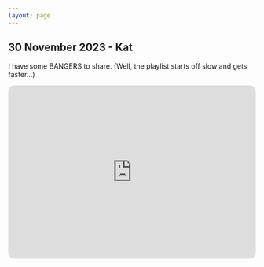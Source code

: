 ```yaml
---
layout: page
---
```


## 30 November 2023 - Kat
I have some BANGERS to share. (Well, the playlist starts off slow and gets faster…)
<iframe style="border-radius:12px" src="https://open.spotify.com/embed/playlist/3B1sAmekxCp9AKeUSFgLV5?utm_source=generator" width="100%" height="352" frameBorder="0" allowfullscreen="" allow="autoplay; clipboard-write; encrypted-media; fullscreen; picture-in-picture" loading="lazy"></iframe>